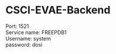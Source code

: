 # CSCI-EVAE-Backend
Port: 1521 <br>
Service name: FREEPDB1 <br>
Username: system <br>
password: dosi <br>

